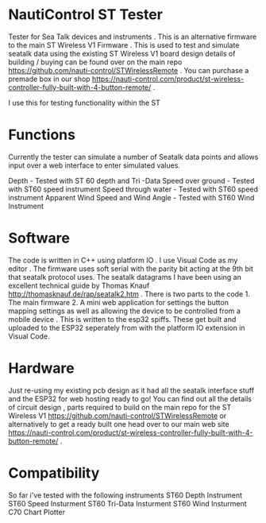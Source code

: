 # NautiControl ST Tester
Tester for Sea Talk devices and instruments . This is an alternative firmware to the main ST Wireless V1 Firmware . This is used to test and simulate seatalk data using the existing ST Wireless V1 board design details of building / buying can be found over on the main repo https://github.com/nauti-control/STWirelessRemote . You can purchase a premade box in our shop https://nauti-control.com/product/st-wireless-controller-fully-built-with-4-button-remote/ .

I use this for testing functionality within the ST 

# Functions

Currently the tester can simulate a number of Seatalk data points and allows input over a web interface to enter simulated values. 

Depth - Tested with ST 60 depth and Tri -Data
Speed over ground - Tested with ST60 speed instrument
Speed through water - Tested with ST60 speed instrument
Apparent Wind Speed and Wind Angle - Tested with ST60 Wind Instrument 

# Software
The code is written in C++ using platform IO . I use Visual Code as my editor . The firmware uses soft serial with the parity bit acting at the 9th bit that seatalk protocol uses. The seatalk datagrams I have been using an excellent technical guide by Thomas Knauf http://thomasknauf.de/rap/seatalk2.htm . There is two parts to the code 1. The main firmware 2. A mini web application for settings the button mapping settings as well as allowing the device to be controlled from a mobile device . This is written to the esp32 spiffs. These get built and uploaded to the ESP32 seperately from with the platform IO extension in Visual Code.

# Hardware 
Just re-using my existing pcb design as it had all the seatalk interface stuff and the ESP32 for web hosting ready to go! You can find out all the details of circuit design , parts required to build on the main repo for the ST Wireless V1  https://github.com/nauti-control/STWirelessRemote or alternatively to get a ready built one head over to our main web site https://nauti-control.com/product/st-wireless-controller-fully-built-with-4-button-remote/ . 

# Compatibility

So far i've tested with the following instruments
ST60 Depth Instrument
ST60 Speed Insturment
ST60 Tri-Data Insturment
ST60 Wind Insturment
C70 Chart Plotter

